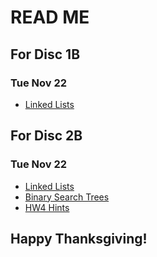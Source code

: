 # READ ME

## For Disc 1B
### Tue Nov 22
- [Linked Lists](https://github.com/TejasViswa/PIC10B_Disc1B_Disc2B/blob/main/Week_8/Linkedlist.md)

## For Disc 2B
### Tue Nov 22
- [Linked Lists](https://github.com/TejasViswa/PIC10B_Disc1B_Disc2B/blob/main/Week_8/Linkedlist.md)
- [Binary Search Trees](https://github.com/TejasViswa/PIC10B_Disc1B_Disc2B/blob/main/Week_9/BST_Theory.md)
- [HW4 Hints](https://github.com/TejasViswa/PIC10B_Disc1B_Disc2B/blob/main/Week_8/HW4_hints.md)

## Happy Thanksgiving!

